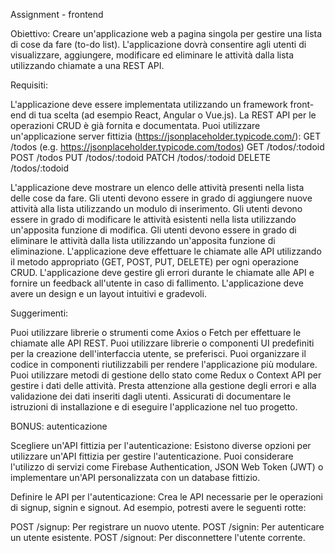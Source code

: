 Assignment - frontend

Obiettivo: Creare un'applicazione web a pagina singola per gestire una lista di cose da fare (to-do list). L'applicazione dovrà consentire agli utenti di visualizzare, aggiungere, modificare ed eliminare le attività dalla lista utilizzando chiamate a una REST API.

Requisiti:

L'applicazione deve essere implementata utilizzando un framework front-end di tua scelta (ad esempio React, Angular o Vue.js).
La REST API per le operazioni CRUD è già fornita e documentata. Puoi utilizzare un'applicazione server fittizia (https://jsonplaceholder.typicode.com/):
GET /todos (e.g. https://jsonplaceholder.typicode.com/todos)
GET /todos/:todoid
POST /todos
PUT /todos/:todoid
PATCH /todos/:todoid
DELETE /todos/:todoid


L'applicazione deve mostrare un elenco delle attività presenti nella lista delle cose da fare.
Gli utenti devono essere in grado di aggiungere nuove attività alla lista utilizzando un modulo di inserimento.
Gli utenti devono essere in grado di modificare le attività esistenti nella lista utilizzando un'apposita funzione di modifica.
Gli utenti devono essere in grado di eliminare le attività dalla lista utilizzando un'apposita funzione di eliminazione.
L'applicazione deve effettuare le chiamate alle API utilizzando il metodo appropriato (GET, POST, PUT, DELETE) per ogni operazione CRUD.
L'applicazione deve gestire gli errori durante le chiamate alle API e fornire un feedback all'utente in caso di fallimento.
L'applicazione deve avere un design e un layout intuitivi e gradevoli.


Suggerimenti:

Puoi utilizzare librerie o strumenti come Axios o Fetch per effettuare le chiamate alle API REST.
Puoi utilizzare librerie o componenti UI predefiniti per la creazione dell'interfaccia utente, se preferisci.
Puoi organizzare il codice in componenti riutilizzabili per rendere l'applicazione più modulare.
Puoi utilizzare metodi di gestione dello stato come Redux o Context API per gestire i dati delle attività.
Presta attenzione alla gestione degli errori e alla validazione dei dati inseriti dagli utenti.
Assicurati di documentare le istruzioni di installazione e di eseguire l'applicazione nel tuo progetto.


BONUS: autenticazione

Scegliere un'API fittizia per l'autenticazione: Esistono diverse opzioni per utilizzare un'API fittizia per gestire l'autenticazione. Puoi considerare l'utilizzo di servizi come Firebase Authentication, JSON Web Token (JWT) o implementare un'API personalizzata con un database fittizio.

Definire le API per l'autenticazione: Crea le API necessarie per le operazioni di signup, signin e signout. Ad esempio, potresti avere le seguenti rotte:

POST /signup: Per registrare un nuovo utente.
POST /signin: Per autenticare un utente esistente.
POST /signout: Per disconnettere l'utente corrente.
